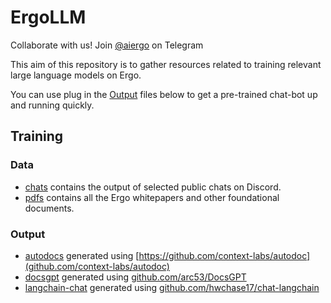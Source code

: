 # ErgoLLM

Collaborate with us! Join [@aiergo](https://t.me/aiergo) on Telegram

This aim of this repository is to gather resources related to training relevant large language models on Ergo. 

You can use plug in the [Output](#output) files below to get a pre-trained chat-bot up and running quickly. 


## Training

### Data

- [chats](training/data/chats/) contains the output of selected public chats on Discord. 
- [pdfs](training/data/pdfs/) contains all the Ergo whitepapers and other foundational documents.

### Output

  - [autodocs](training/output/autodocs/) generated using [https://github.com/context-labs/autodoc](github.com/context-labs/autodoc)
- [docsgpt](training/output/docsgpt/) generated using [github.com/arc53/DocsGPT](https://github.com/arc53/DocsGPT)
- [langchain-chat](training/output/langchain-chat/) generated using [github.com/hwchase17/chat-langchain](https://github.com/hwchase17/chat-langchain)